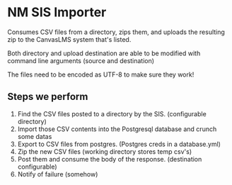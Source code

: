 # NM SIS Importer

Consumes CSV files from a directory, zips them, and uploads the resulting zip
to the CanvasLMS system that's listed.

Both directory and upload destination are able to be modified with command line
arguments (source and destination)

The files need to be encoded as UTF-8 to make sure they work!

## Steps we perform

1. Find the CSV files posted to a directory by the SIS. (configurable directory)
2. Import those CSV contents into the Postgresql database and crunch some datas
3. Export to CSV files from postgres. (Postgres creds in a database.yml)
4. Zip the new CSV files (working directory stores temp csv's)
5. Post them and consume the body of the response. (destination configurable)
6. Notify of failure (somehow)